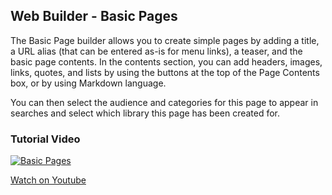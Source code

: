 ## Web Builder - Basic Pages

The Basic Page builder allows you to create simple pages by adding a title, a URL alias (that can be entered as-is for menu links), a teaser, and the basic page contents. In the contents section, you can add headers, images, links, quotes, and lists by using the buttons at the top of the Page Contents box, or by using Markdown language.

You can then select the audience and categories for this page to appear in searches and select which library this page has been created for.

### Tutorial Video

[![Basic Pages](/manual/images/basic-pages.jpg)](https://youtu.be/N9ug_EXAjHg)

[Watch on Youtube](https://youtu.be/N9ug_EXAjHg)
